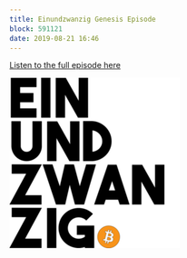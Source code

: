 ```yaml
---
title: Einundzwanzig Genesis Episode
block: 591121
date: 2019-08-21 16:46
---
```

[Listen to the full episode here](https://einundzwanzig.space/podcast/news-01-es-gibt-bitcoin-und-es-gibt-shitcoins/)

![](./assets/images/einundzwanzig-square600.png)
